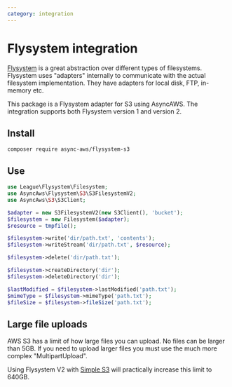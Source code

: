 ```yaml
---
category: integration
---
```


# Flysystem integration

[Flysystem](https://flysystem.thephpleague.com/v2/docs/) is a great abstraction over
different types of filesystems. Flysystem uses "adapters" internally to communicate
with the actual filesystem implementation. They have adapters for local disk, FTP,
in-memory etc.

This package is a Flysystem adapter for S3 using AsyncAWS. The integration supports
both Flysystem version 1 and version 2.

## Install

```shell
composer require async-aws/flysystem-s3
```

## Use

```php
use League\Flysystem\Filesystem;
use AsyncAws\Flysystem\S3\S3FilesystemV2;
use AsyncAws\S3\S3Client;

$adapter = new S3FilesystemV2(new S3Client(), 'bucket');
$filesystem = new Filesystem($adapter);
$resource = tmpfile();

$filesystem->write('dir/path.txt', 'contents');
$filesystem->writeStream('dir/path.txt', $resource);

$filesystem->delete('dir/path.txt');

$filesystem->createDirectory('dir');
$filesystem->deleteDirectory('dir');

$lastModified = $filesystem->lastModified('path.txt');
$mimeType = $filesystem->mimeType('path.txt');
$fileSize = $filesystem->fileSize('path.txt');
```

## Large file uploads

AWS S3 has a limit of how large files you can upload. No files can be larger than
5GB. If you need to upload larger files you must use the much more complex "MultipartUpload".

Using Flysystem V2 with [Simple S3](./simple-s3.md) will practically increase this
limit to 640GB.
